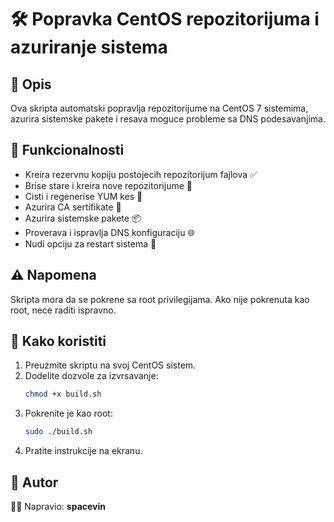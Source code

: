 # 🛠 Popravka CentOS repozitorijuma i azuriranje sistema

## 📌 Opis
Ova skripta automatski popravlja repozitorijume na CentOS 7 sistemima, azurira sistemske pakete i resava moguce probleme sa DNS podesavanjima.

## 🚀 Funkcionalnosti
- Kreira rezervnu kopiju postojecih repozitorijum fajlova ✅
- Brise stare i kreira nove repozitorijume 📂
- Cisti i regenerise YUM kes 🔄
- Azurira CA sertifikate 🔐
- Azurira sistemske pakete 📦
- Proverava i ispravlja DNS konfiguraciju 🌐
- Nudi opciju za restart sistema 🔄

## ⚠️ Napomena
Skripta mora da se pokrene sa root privilegijama. Ako nije pokrenuta kao root, nece raditi ispravno.

## 📖 Kako koristiti
1. Preuzmite skriptu na svoj CentOS sistem.
2. Dodelite dozvole za izvrsavanje:  
   ```bash
   chmod +x build.sh
   ```
3. Pokrenite je kao root:  
   ```bash
   sudo ./build.sh
   ```
4. Pratite instrukcije na ekranu.

## 📝 Autor
👨‍💻 Napravio: **spacevin**


